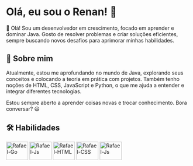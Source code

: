 # Olá, eu sou o Renan! 👋


👋 Olá! Sou um desenvolvedor em crescimento, focado em aprender e dominar Java. Gosto de resolver problemas e criar soluções eficientes, sempre buscando novos desafios para aprimorar minhas habilidades.
## 🚀 Sobre mim
Atualmente, estou me aprofundando no mundo de Java, explorando seus conceitos e colocando a teoria em prática com projetos. Também tenho noções de HTML, CSS, JavaScript e Python, o que me ajuda a entender e integrar diferentes tecnologias.

Estou sempre aberto a aprender coisas novas e trocar conhecimento. Bora conversar? 😃
## 🛠 Habilidades
<div> <img align="center" alt="Rafael-Go" height="50" width="60" src="https://cdn.jsdelivr.net/gh/devicons/devicon/icons/java/java-original.svg" />
<img align="center" alt="Rafael-Js" height="50" width="60" src="https://cdn.jsdelivr.net/gh/devicons/devicon/icons/python/python-original.svg" /> 
<img align="center" alt="Rafael-HTML" height="50" width="60" src="https://cdn.jsdelivr.net/gh/devicons/devicon/icons/html5/html5-original.svg" /> 
<img align="center" alt="Rafael-CSS" height="50" width="60" src="https://cdn.jsdelivr.net/gh/devicons/devicon/icons/css3/css3-original.svg" /> 
<img align="center" alt="Rafael-Js" height="50" width="60" src="https://cdn.jsdelivr.net/gh/devicons/devicon/icons/javascript/javascript-original.svg" /> </div>
